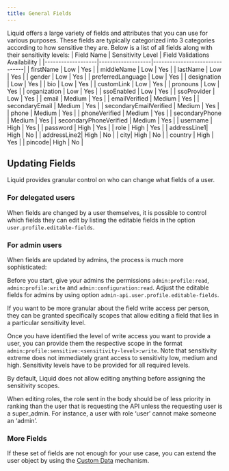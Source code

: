 ```yaml
---
title: General Fields
---
```


Liquid offers a large variety of fields and attributes that you can use for various purposes. These fields are typically categorized into 3 categories according to how sensitive they are. Below is a list of all fields along with their sensitivity levels:
| Field Name | Sensitivity Level | Field Validations Availability |
|-------------------|-------------------|-------------------------------|
| firstName | Low | Yes |
| middleName | Low | Yes |
| lastName | Low | Yes |
| gender | Low | Yes |
| preferredLanguage | Low | Yes |
| designation | Low | Yes |
| bio | Low | Yes |
| customLink | Low | Yes |
| pronouns | Low | Yes |
| organization | Low | Yes |
| ssoEnabled | Low | Yes |
| ssoProvider | Low | Yes |
| email | Medium | Yes |
| emailVerified | Medium | Yes |
| secondaryEmail | Medium | Yes |
| secondaryEmailVerified | Medium | Yes |
| phone | Medium | Yes |
| phoneVerified | Medium | Yes |
| secondaryPhone | Medium | Yes |
| secondaryPhoneVerified | Medium | Yes |
| username | High | Yes |
| password | High | Yes |
| role | High | Yes |
| addressLine1| High | No |
| addressLine2| High | No |
| city| High | No |
| country | High | Yes |
| pincode| High | No |

## Updating Fields

Liquid provides granular control on who can change what fields of a user.

### For delegated users

When fields are changed by a user themselves, it is possible to control which fields they can edit by listing the editable fields in the option `user.profile.editable-fields`.

### For admin users

When fields are updated by admins, the process is much more sophisticated:

Before you start, give your admins the permissions `admin:profile:read`, `admin:profile:write` and `admin:configuration:read`. Adjust the editable fields for admins by using option `admin-api.user.profile.editable-fields`.

If you want to be more granular about the field write access per person, they can be granted specifically scopes that allow editing a field that lies in a particular sensitivity level.

Once you have identified the level of write access you want to provide a user, you can provide them the respective scope in the format `admin:profile:sensitive:<sensitivity-level>:write`. Note that sensitivity extreme does not immediately grant access to sensitivity low, medium and high. Sensitivity levels have to be provided for all required levels.

By default, Liquid does not allow editing anything before assigning the sensitivity scopes.

When editing roles, the role sent in the body should be of less priority in ranking than the user that is requesting the API unless the requesting user is a super_admin. For instance, a user with role ‘user’ cannot make someone an ‘admin’.

### More Fields
If these set of fields are not enough for your use case, you can extend the user object by using the [Custom Data](/fields-and-attributes/Custom-Data) mechanism.